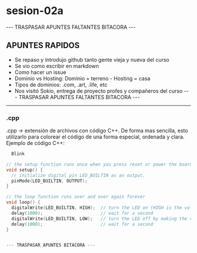 # sesion-02a
--- TRASPASAR APUNTES FALTANTES  BITACORA ---
## APUNTES RAPIDOS
- Se repaso y introdujo github tanto gente vieja y nueva del curso
- Se vio como escribir en markdown
- Como hacer un issue
- Dominio vs Hosting: Dominio = terreno - Hosting = casa
- Tipos de dominios: .com, .art, .life, etc
- Nos visitó Sokio, entrega de proyecto profes y compañeros del curso
--- TRASPASAR APUNTES FALTANTES  BITACORA ---
  
-----------------------------------

### .cpp
.cpp → extensión de archivos con código C++.
De forma mas sencilla, esto utilizarlo para colorear el código de una forma especial, ordenada y clara. 
Ejemplo de código C++:
```CPP
  Blink

// the setup function runs once when you press reset or power the board
void setup() {
  // initialize digital pin LED_BUILTIN as an output.
  pinMode(LED_BUILTIN, OUTPUT);
}

// the loop function runs over and over again forever
void loop() {
  digitalWrite(LED_BUILTIN, HIGH);  // turn the LED on (HIGH is the voltage level)
  delay(1000);                      // wait for a second
  digitalWrite(LED_BUILTIN, LOW);   // turn the LED off by making the voltage LOW
  delay(1000);                      // wait for a second
}


--- TRASPASAR APUNTES BITACORA ---
